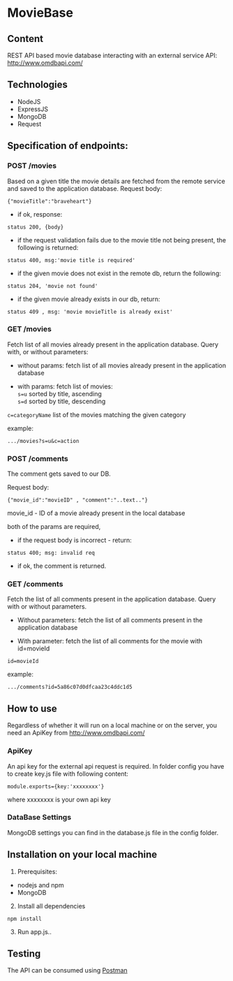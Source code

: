 # MovieBase

## Content

REST API based movie database interacting with an external service API: http://www.omdbapi.com/

## Technologies

* NodeJS  
* ExpressJS
* MongoDB
* Request

## Specification of endpoints:

### POST /movies
Based on a given title the movie details are fetched from the remote service and saved to the application database.
Request body:
```
{"movieTitle":"braveheart"}
```

* if ok, response:
```
status 200, {body}
```
* if the request validation fails due to the movie title not being present, the following is returned:
```
status 400, msg:'movie title is required'
```

* if the given movie does not exist in the remote db, return the following:
```
status 204, 'movie not found'
```

* if the given movie already exists in our db, return:
```
status 409 , msg: 'movie movieTitle is already exist'
```



### GET /movies
Fetch list of all movies already present in the application database.
Query with, or without parameters:

* without params:
fetch list of all movies already present in the application database

* with params:
fetch list of movies:  
```s=u```   sorted by title, ascending  
```s=d```   sorted by title, descending  

```c=categoryName``` list of the movies matching the given category

example:
```
.../movies?s=u&c=action
```

### POST /comments
The comment gets saved to our DB.

Request body:
```
{"movie_id":"movieID" , "comment":"..text.."}
```
movie_id - ID of a movie already present in the local database

both of the params are required,

* if the request body is incorrect - return:
```
status 400; msg: invalid req
```

* if ok, the comment is returned.


### GET /comments
Fetch the list of all comments present in the application database.
Query with or without parameters.

* Without parameters:
fetch the list of all comments present in the application database

* With parameter:
fetch the list of all comments for the movie with id=movieId

```
id=movieId
```

example:
```
.../comments?id=5a86c07d0dfcaa23c4ddc1d5
```


## How to use

Regardless of whether it will run on a local machine or on the server, you need an ApiKey from http://www.omdbapi.com/

### ApiKey
An api key for the external api request is required. In folder config you have to create key.js file with following content:

```
module.exports={key:'xxxxxxxx'}
```

where xxxxxxxx is your own api key

### DataBase Settings
MongoDB settings you can find in the database.js file in the config folder.


## Installation on your local machine

1. Prerequisites:

- nodejs and npm
- MongoDB

2. Install all dependencies

```
npm install
```
3. Run app.js..

## Testing
The API can be consumed using [Postman](https://chrome.google.com/webstore/detail/postman/fhbjgbiflinjbdggehcddcbncdddomop)
